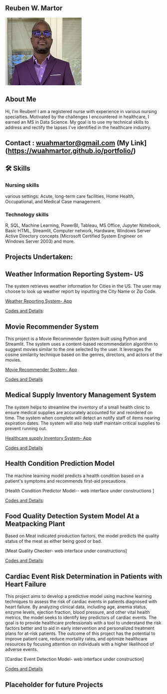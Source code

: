 ## Reuben W. Martor 

![recent photo](https://github.com/wuahmartor/portfolio/blob/main/reuben_photo.png?raw=true)
## About Me
Hi, I'm Reuben! I am a registered nurse with experience in various nursing specialties. Motivated by the challenges I encountered in healthcare, I earned an MS in Data Science. My goal is to use my technical skills to address and rectify the lapses I've identified in the healthcare industry.

## Contact : wuahmartor@gmail.com    (My Link](https://wuahmartor.github.io/portfolio/)

## 🛠 Skills
### Nursing skills 
various settings: Acute, long-term care facilities, Home Health, Occupational, and Medical Case management. 
    
### Technology skills
R, SQL, Machine Learning, PowerBI, Tableau, MS Office, Jupyter Notebook, Basic HTML, Streamlit, Computer network, Hardware, Windows Server Active Directory concepts (Microsoft Certified System Engineer on Windows Server 2003) and more.

## Projects Undertaken:

## Weather Information Reporting System- US 
The system retrieves weather information for Cities in the US. The user may choose to look up weather report by inputting the City Name or Zip Code.

[Weather Reporting System- App](https://portfolio-6l7ghqepmbfouzzsqmpjfj.streamlit.app/)

[Codes and Details](https://github.com/wuahmartor/portfolio/blob/main/weatherReportSystem/weatherReportSystem.py):



## Movie Recommender System
This project is a Movie Recommender System built using Python and Streamlit. The system uses a content-based recommendation algorithm to suggest movies similar to the one selected by the user. It leverages the cosine similarity technique based on the genres, directors, and actors of the movies.

[Movie Recommender System- App](https://portfolio-mxj3qbebyakqgkfu8datxk.streamlit.app)

[Codes and Details](https://github.com/wuahmartor/portfolio/blob/main/movieRecommender/movieRecommender.py)



## Medical Supply Inventory Management System
The system helps to streamline the inventory of a small health clinic to ensure medical supplies are accurately accounted for and reordered on time. The system when complete will detect an notify staff of items nearing expiration dates. The system will also help staff maintain critical supplies to prevent running out.  

[Healthcare supply Inventory System- App](https://portfolio-nohukkscvph5ayjyt9vwdl.streamlit.app/)

[Codes and Details](https://github.com/wuahmartor/portfolio/blob/main/inventoryManagement/main_page.py)


## Health Condition Prediction Model 
The machine learning model predicts a health condition based on a patient's symptoms and recommends first-aid precautions

[Health Condition Predictor Model-- web interface under constructions ]

[Codes and Details](https://github.com/wuahmartor/portfolio/blob/main/diseasePredictionSystem/disease_prediction.ipynb): 



## Food Quality Detection System Model At a Meatpacking Plant
Based on Meat indicated production factors, the model predicts the quality status of the meat as either being good or bad. 

[Meat Quality Checker- web interface under constructions]

[Codes and Details](https://github.com/wuahmartor/portfolio/blob/main/foodQualityDetectionSystem/foodQualityDectection.ipynb): 


## Cardiac Event Risk Determination in Patients with Heart Failure 

This project aims to develop a predictive model using machine learning techniques to assess the risk of cardiac events in patients diagnosed with heart failure. By analyzing clinical data, including age, anemia status, enzyme levels, ejection fraction, blood pressure, and other vital health metrics, the model seeks to identify key predictors of cardiac events. The goal is to provide healthcare professionals with a tool to understand the risk factors better and to aid in early intervention and personalized treatment plans for at-risk patients. The outcome of this project has the potential to improve patient care, reduce mortality rates, and optimize healthcare resources by focusing attention on individuals with a higher likelihood of adverse events.

[Cardiac Event Detection Model- web interface under construction]

[Codes and Details](https://github.com/wuahmartor/portfolio/blob/main/heartFailurePredictionModel/heartFailurePrediction.ipynb) 


## Placeholder for future Projects

